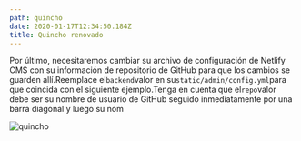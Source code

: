 ```yaml
---
path: quincho
date: 2020-01-17T12:34:50.184Z
title: Quincho renovado
---
```

<!--StartFragment-->

Por último, necesitaremos cambiar su archivo de configuración de Netlify CMS con su información de repositorio de GitHub para que los cambios se guarden allí.Reemplace el`backend`valor en su`static/admin/config.yml`para que coincida con el siguiente ejemplo.Tenga en cuenta que el`repo`valor debe ser su nombre de usuario de GitHub seguido inmediatamente por una barra diagonal y luego su nom

<!--EndFragment-->

![quincho](assets/cecu.jpg "quincho renovdo")
